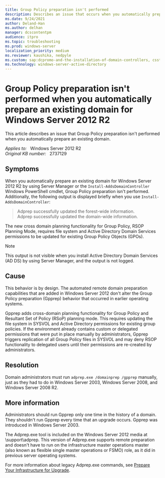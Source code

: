 ```yaml
---
title: Group Policy preparation isn't performed
description: Describes an issue that occurs when you automatically prepare an existing domain for Windows Server 2012 by using Windows Server 2012 Server Manager or the Install-AddsDomainController Windows PowerShell cmdlet.
ms.date: 9/24/2021
author: Deland-Han
ms.author: delhan
manager: dcscontentpm
audience: itpro
ms.topic: troubleshooting
ms.prod: windows-server
localization_priority: medium
ms.reviewer: kaushika, nedpyle
ms.custom: sap:dcpromo-and-the-installation-of-domain-controllers, csstroubleshoot
ms.technology: windows-server-active-directory
---
```

# Group Policy preparation isn't performed when you automatically prepare an existing domain for Windows Server 2012 R2

This article describes an issue that Group Policy preparation isn't performed when you automatically prepare an existing domain.

_Applies to:_ &nbsp; Windows Server 2012 R2  
_Original KB number:_ &nbsp; 2737129

## Symptoms

When you automatically prepare an existing domain for Windows Server 2012 R2 by using Server Manager or the `Install-AddsDomainController` Windows PowerShell cmdlet, Group Policy preparation isn't performed. Additionally, the following output is displayed briefly when you use `Install-AddsDomainController`:

> Adprep successfully updated the forest-wide information.  
> Adprep successfully updated the domain-wide information.

The new cross domain planning functionality for Group Policy, RSOP Planning Mode, requires file system and Active Directory Domain Services permissions to be updated for existing Group Policy Objects (GPOs).

> [!NOTE]
> This output is not visible when you install Active Directory Domain Services (AD DS) by using Server Manager, and the output is not logged.

## Cause

This behavior is by design. The automated remote domain preparation capabilities that are added in Windows Server 2012 don't alter the Group Policy preparation (Gpprep) behavior that occurred in earlier operating systems.

Gpprep adds cross-domain planning functionality for Group Policy and Resultant Set of Policy (RSoP) planning mode. This requires updating the file system in SYSVOL and Active Directory permissions for existing group policies. If the environment already contains custom or delegated permissions that were put in place manually by administrators, Gpprep triggers replication of all Group Policy files in SYSVOL and may deny RSOP functionality to delegated users until their permissions are re-created by administrators.

## Resolution

Domain administrators must run `adprep.exe /domainprep /gpprep` manually, just as they had to do in Windows Server 2003, Windows Server 2008, and Windows Server 2008 R2.

## More information

Administrators should run Gpprep only one time in the history of a domain. They shouldn't run Gpprep every time that an upgrade occurs. Gpprep was introduced in Windows Server 2003.

The Adprep.exe tool is included on the Windows Server 2012 media at \support\adprep. This version of Adprep.exe supports remote preparation and doesn't have to run on the infrastructure master operations master (also known as flexible single master operations or FSMO) role, as it did in previous server operating systems.

For more information about legacy Adprep.exe commands, see [Prepare Your Infrastructure for Upgrade](/previous-versions/windows/it-pro/windows-server-2003/cc783495(v=ws.10)).
